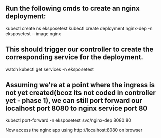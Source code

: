 ## Run the following cmds to create an nginx deployment:
kubectl create ns eksposetest
kubectl create deployment nginx-dep -n eksposetest --image nginx


## This should trigger our controller to create the corresponding service for the deployment.
watch kubectl get services -n eksposetest


## Assuming we're at a point where the ingress is not yet created(bcoz its not coded in controller yet - phase 1), we can still port forward our localhost port 8080 to nginx service port 80
kubectl port-forward -n eksposetest svc/nginx-dep 8080:80

Now access the nginx app using http://localhost:8080 on browser